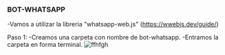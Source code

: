 ### BOT-WHATSAPP

-Vamos a utilizar la libreria "whatsapp-web.js" (https://wwebjs.dev/guide/)

Paso 1: 
-Creamos una carpeta con nombre de bot-whatsapp.
-Entramos la carpeta en forma terminal.
![ffhfgh](https://github.com/MaricarmenCatalinaRaymundoRomero/Bot-Whatsapp/assets/129924045/007677e4-1464-46e8-ba56-505c56f14a4b)
